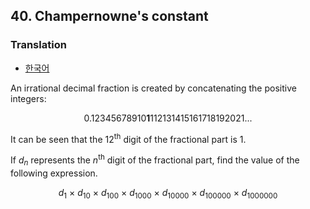 ## 40. Champernowne's constant

### Translation
* [한국어](./translation-ko.md)

An irrational decimal fraction is created by concatenating the positive integers:

<p align="center">
  0.12345678910<strong>1</strong>112131415161718192021...
</p>

It can be seen that the 12<sup>th</sup> digit of the fractional part is 1.

If <var>d</var><sub><var>n</var></sub> represents the <var>n</var><sup>th</sup> digit of the fractional part, find the value of the following expression.

<p align="center">
  <var>d</var><sub>1</sub> &times; <var>d</var><sub>10</sub> &times; <var>d</var><sub>100</sub> &times; <var>d</var><sub>1000</sub> &times; <var>d</var><sub>10000</sub> &times; <var>d</var><sub>100000</sub> &times; <var>d</var><sub>1000000</sub>
</p>

